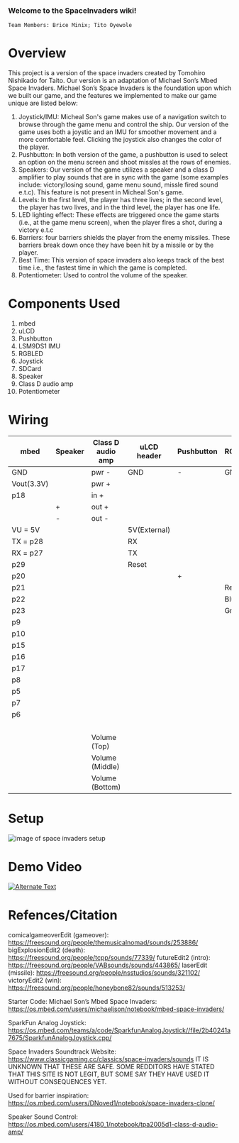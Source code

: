 

### Welcome to the SpaceInvaders wiki!

    Team Members: Brice Minix; Tito Oyewole
    
# Overview

This project is a version of the space invaders created by Tomohiro Nishikado for Taito. Our version is an adaptation of Michael Son’s Mbed Space Invaders. Michael Son’s Space Invaders is the foundation upon which we built our game, and the features we implemented to make our game unique are listed below:


1. Joystick/IMU: Micheal Son's game makes use of a navigation switch to browse through the game menu and control the ship. Our version of the game uses both a joystic and an IMU for smoother movement and a more comfortable feel. Clicking the joystick also changes the color of the player.
2. Pushbutton: In both version of the game, a pushbutton is used to select an option on the menu screen and shoot missles at the rows of enemies.
3. Speakers: Our version of the game utilizes a speaker and a class D amplifier to play sounds that are in sync with the game (some examples include: victory/losing sound, game menu sound, missle fired sound e.t.c). This feature is not present in Micheal Son's game.
4. Levels: In the first level, the player has three lives; in the second level, the player has two lives, and in the third level, the player   has one life.
5. LED lighting effect: These effects are triggered once the game starts (i.e., at the game menu screen), when the player fires a shot, during a victory e.t.c  
6. Barriers: four barriers shields the player from the enemy missiles. These barriers break down once they have been hit by a missile or by the player.
7. Best Time: This version of space invaders also keeps track of the best time i.e., the fastest time in which the game is completed.
8. Potentiometer: Used to control the volume of the speaker.

# Components Used
1.  mbed
2.  uLCD
3.  Pushbutton
4.  LSM9DS1 IMU
5.  RGBLED
6.  Joystick
7.  SDCard
8.  Speaker
9.  Class D audio amp
10. Potentiometer

# Wiring

|mbed        |Speaker |Class D audio amp |uLCD header |Pushbutton |RGBLED |IMU |Joystick |SDCard|Potentiometer|
|------------|--------|------------------|------------|-----------|-------|----|---------|------|-------------|
|GND         |        | pwr -            |     GND    |  -        |GND    |GND |GND      |GND   |             |       
|Vout(3.3V)  |        | pwr +            |            |           |       |VDD |  VCC    |VCC   |             |
|p18         |        | in +             |            |           |       |    |         |      |             |
|            | +      | out +            |            |           |       |    |         |      |             |      
|            | -      | out -            |            |           |       |    |         |      |             |                                                         
|VU = 5V     |        |                  |5V(External)|           |       |    |         |      |             |
|TX = p28    |        |                  |    RX      |           |       |    |         |      |             |                       
|RX = p27    |        |                  |    TX      |           |       |    |         |      |             |
|p29         |        |                  |    Reset   |           |       |    |         |      |             |
|p20         |        |                  |            | +         |       |    |         |      |             |       
|p21         |        |                  |            |           |  Red  |    |         |      |             |
|p22         |        |                  |            |           |  Blue |    |         |      |             |
|p23         |        |                  |            |           | Green |    |         |      |             |
|p9          |        |                  |            |           |       |SDA |         |      |             |
|p10         |        |                  |            |           |       |SCL |         |      |             |
|p15         |        |                  |            |           |       |    |VERT     |      |             |
|p16         |        |                  |            |           |       |    |HORZ     |      |             |
|p17         |        |                  |            |           |       |    | SEL     |      |             |
|p8          |        |                  |            |           |       |    |         | CS   |             |
|p5          |        |                  |            |           |       |    |         | DI   |             |
|p7          |        |                  |            |           |       |    |         |SCK   |             |
|p6          |        |                  |            |           |       |    |         | DO   |             |
|            |        |                  |            |           |       |    |         | CD   |             |
|            |        |  Volume (Top)    |            |           |       |    |         |      | Top         |
|            |        |  Volume (Middle) |            |           |       |    |         |      | Middle      |
|            |        |  Volume (Bottom) |            |           |       |    |         |      | Bottom      |

# Setup
![image of space invaders setup](https://github.com/Tito0123/Space_invadersbyTitoandBrice/blob/master/IMG_5252.jpg?raw=true "setup")
# Demo Video 
[![Alternate Text](https://github.com/Tito0123/Space_invadersbyTitoandBrice/blob/master/Screen%20Shot%202021-04-28%20at%204.27.09%20PM.png?raw=true)](https://www.youtube.com/watch?v=GOonE07fTdg "Place holder")

# Refences/Citation
comicalgameoverEdit (gameover): https://freesound.org/people/themusicalnomad/sounds/253886/ 
bigExplosionEdit2 (death): https://freesound.org/people/tcpp/sounds/77339/ 
futureEdit2 (intro): https://freesound.org/people/VABsounds/sounds/443865/ 
laserEdit (missile): https://freesound.org/people/nsstudios/sounds/321102/ 
victoryEdit2 (win): https://freesound.org/people/honeybone82/sounds/513253/ 

Starter Code: Michael Son’s Mbed Space Invaders: https://os.mbed.com/users/michaeljson/notebook/mbed-space-invaders/ 

SparkFun Analog Joystick: https://os.mbed.com/teams/a/code/SparkfunAnalogJoystick//file/2b40241a7675/SparkfunAnalogJoystick.cpp/ 

Space Invaders Soundtrack Website: https://www.classicgaming.cc/classics/space-invaders/sounds 
IT IS UNKNOWN THAT THESE ARE SAFE. SOME REDDITORS HAVE STATED THAT THIS SITE IS NOT LEGIT, BUT SOME SAY THEY HAVE USED IT WITHOUT CONSEQUENCES YET. 

Used for barrier inspiration: https://os.mbed.com/users/DNoved1/notebook/space-invaders-clone/ 

Speaker Sound Control: https://os.mbed.com/users/4180_1/notebook/tpa2005d1-class-d-audio-amp/ 
